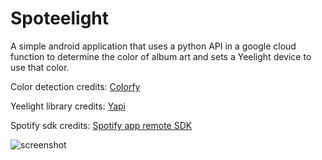 # Spoteelight
A simple android application that uses a python API in a google cloud function to determine the color of album art and sets a Yeelight device to use that color.

Color detection credits: [Colorfy](https://github.com/davidkrantz/Colorfy)

Yeelight library credits: [Yapi](https://github.com/florian-mollin/yapi)

Spotify sdk credits: [Spotify app remote SDK](https://spotify.github.io/android-sdk/app-remote-lib/)

![screenshot](https://s3.csteenhuis.com/sharex/KvOpvz6fb9gYqSg.jpeg)
